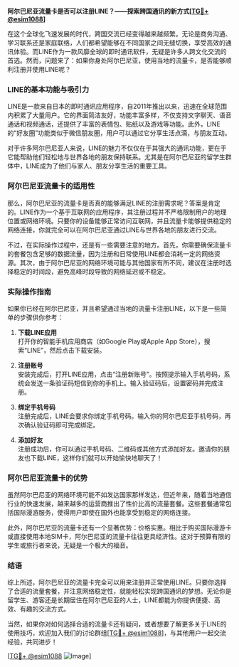 **阿尔巴尼亚流量卡是否可以注册LINE？——探索跨国通讯的新方式[[TG💪+ @esim1088](https://t.me/s/esim1088)]**

在这个全球化飞速发展的时代，跨国交流已经变得越来越频繁。无论是商务沟通、学习联系还是家庭联络，人们都希望能够在不同国家之间无缝切换，享受高效的通讯体验。而LINE作为一款风靡全球的即时通讯软件，无疑是许多人跨文化交流的首选。然而，问题来了：如果你身处阿尔巴尼亚，使用当地的流量卡，是否能够顺利注册并使用LINE呢？

### LINE的基本功能与吸引力

LINE是一款来自日本的即时通讯应用程序，自2011年推出以来，迅速在全球范围内积累了大量用户。它的界面简洁友好，功能丰富多样，不仅支持文字聊天、语音通话和视频通话，还提供了丰富的表情包、贴纸以及游戏等功能。此外，LINE的“好友圈”功能类似于微信朋友圈，用户可以通过它分享生活点滴，与朋友互动。

对于许多阿尔巴尼亚人来说，LINE的魅力不仅仅在于其强大的通讯功能，更在于它能帮助他们轻松地与世界各地的朋友保持联系。尤其是在阿尔巴尼亚的留学生群体中，LINE成为了他们与家人、朋友分享生活的重要工具。

### 阿尔巴尼亚流量卡的适用性

那么，阿尔巴尼亚的流量卡是否真的能够满足LINE的注册需求呢？答案是肯定的。LINE作为一个基于互联网的应用程序，其注册过程并不严格限制用户的地理位置或网络环境。只要你的设备能够正常访问互联网，并且流量卡能够提供稳定的网络连接，你就完全可以在阿尔巴尼亚通过LINE与世界各地的朋友进行交流。

不过，在实际操作过程中，还是有一些需要注意的地方。首先，你需要确保流量卡的套餐包含足够的数据流量，因为注册和日常使用LINE都会消耗一定的网络资源。其次，由于阿尔巴尼亚的网络环境可能与其他国家有所不同，建议在注册时选择稳定的时间段，避免高峰时段导致的网络延迟或不稳定。

### 实际操作指南

如果你已经在阿尔巴尼亚，并且希望通过当地的流量卡注册LINE，以下是一些简单的步骤供你参考：

1. **下载LINE应用**  
   打开你的智能手机应用商店（如Google Play或Apple App Store），搜索“LINE”，然后点击下载安装。

2. **注册账号**  
   安装完成后，打开LINE应用，点击“注册新账号”。按照提示输入手机号码，系统会发送一条验证码短信到你的手机上。输入验证码后，设置密码并完成注册。

3. **绑定手机号码**  
   注册完成后，LINE会要求你绑定手机号码。输入你的阿尔巴尼亚手机号码，再次确认验证码即可完成绑定。

4. **添加好友**  
   注册成功后，你可以通过手机号码、二维码或其他方式添加好友。邀请你的朋友也下载LINE，这样你们就可以开始愉快地聊天了！

### 阿尔巴尼亚流量卡的优势

虽然阿尔巴尼亚的网络环境可能不如发达国家那样发达，但近年来，随着当地通信行业的快速发展，越来越多的运营商推出了性价比高的流量套餐。这些套餐通常包括国际漫游服务，使得用户即使在国外也能享受到稳定的网络连接。

此外，阿尔巴尼亚的流量卡还有一个显著优势：价格实惠。相比于购买国际漫游卡或直接使用本地SIM卡，阿尔巴尼亚的流量卡往往更具经济性。这对于预算有限的学生或旅行者来说，无疑是一个极大的福音。

### 结语

综上所述，阿尔巴尼亚的流量卡完全可以用来注册并正常使用LINE。只要你选择了合适的流量套餐，并注意网络稳定性，就能轻松实现跨国通讯的梦想。无论你是留学生、游客还是长期居住在阿尔巴尼亚的人士，LINE都能为你提供便捷、高效、有趣的交流方式。

当然，如果你对如何选择合适的流量卡还有疑问，或者想要了解更多关于LINE的使用技巧，欢迎加入我们的讨论群组[[TG💪+ @esim1088](https://t.me/s/esim1088)]，与其他用户一起交流经验，共同进步！

[[TG💪+ @esim1088](https://t.me/s/esim1088) ![Image](https://i.postimg.cc/4NQfJmqS/Snipaste-2025-05-13-00-14-12.png)]